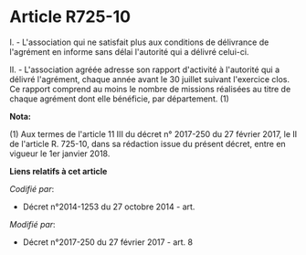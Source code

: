 # Article R725-10

I. - L'association qui ne satisfait plus aux conditions de délivrance de l'agrément en informe sans délai l'autorité qui a
délivré celui-ci.

II. - L'association agréée adresse son rapport d'activité à l'autorité qui a délivré l'agrément, chaque année avant le 30
juillet suivant l'exercice clos. Ce rapport comprend au moins le nombre de missions réalisées au titre de chaque agrément
dont elle bénéficie, par département. (1)

**Nota:**

(1) Aux termes de l'article 11 III du décret n° 2017-250 du 27 février 2017, le II de l'article R. 725-10, dans sa rédaction
issue du présent décret, entre en vigueur le 1er janvier 2018.

**Liens relatifs à cet article**

_Codifié par_:

  - Décret n°2014-1253 du 27 octobre 2014 - art.

_Modifié par_:

  - Décret n°2017-250 du 27 février 2017 - art. 8
